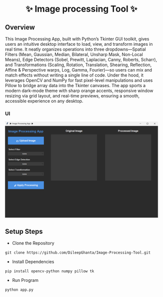 
<h1 align="center">✨ Image processing Tool ✨</h1>

## Overview
This Image Processing App, built with Python’s Tkinter GUI toolkit, gives users an intuitive desktop interface to load, view, and transform images in real time. It neatly organizes operations into three dropdowns—Spatial Filters (Mean, Gaussian, Median, Bilateral, Unsharp Mask, Non-Local Means), Edge Detectors (Sobel, Prewitt, Laplacian, Canny, Roberts, Scharr), and Transformations (Scaling, Rotation, Translation, Shearing, Reflection, Affine & Perspective warps, Log, Gamma, Fourier)—so users can mix and match effects without writing a single line of code. Under the hood, it leverages OpenCV and NumPy for fast pixel-level manipulations and uses Pillow to bridge array data into the Tkinter canvases. The app sports a modern dark-mode theme with sharp orange accents, responsive window resizing via grid layout, and real-time previews, ensuring a smooth, accessible experience on any desktop.

### UI 
![image](./UI.png) 

## Setup Steps

- Clone the Repository

```
git clone https://github.com/DileepGhanta/Image-Processing-Tool.git
```

- Install Dependencies 
```
pip install opencv-python numpy pillow tk
```

- Run Program
```
python app.py 
```

